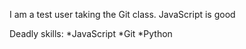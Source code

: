 I am a test user taking the Git class.
JavaScript is good

Deadly skills:
*JavaScript
*Git
*Python

